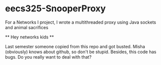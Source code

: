 # eecs325-SnooperProxy
For a Networks I project, I wrote a multithreaded proxy using Java sockets and animal sacrifices

** Hey networks kids **

Last semester someone copied from this repo and got busted. Misha (obviously) knows about github, so don't be stupid. Besides, this code has bugs. Do you really want to deal with that?
